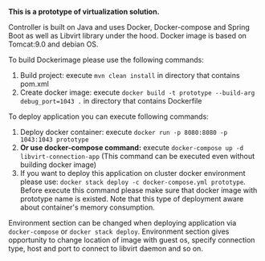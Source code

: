 **This is a prototype of virtualization solution.** 


Controller is built on Java and uses Docker, Docker-compose and Spring Boot as well as Libvirt library under the hood. Docker image is based on Tomcat:9.0 and debian OS.

To build Dockerimage please use the following commands:
1. Build project: execute `mvn clean install` in directory that contains pom.xml
2. Create docker image: execute `docker build -t prototype --build-arg debug_port=1043 .` in directory that contains Dockerfile

To deploy application you can execute following commands:
1. Deploy docker container: execute `docker run -p 8080:8080 -p 1043:1043 prototype`
2. **Or use docker-compose command:** execute `docker-compose up -d libvirt-connection-app` (This command can be executed even without building docker image)
3. If you want to deploy this application on cluster docker environment please use: `docker stack deploy -c docker-compose.yml prototype`. 
Before execute this command please make sure that docker image with prototype name is existed. Note that this type of deployment aware about container's memory consumption.


Environment section can be changed when deploying application via `docker-compose` or `docker stack deploy`. Environment section gives opportunity to change location of image with guest os, specify connection type, host and port to connect to libvirt daemon and so on.
